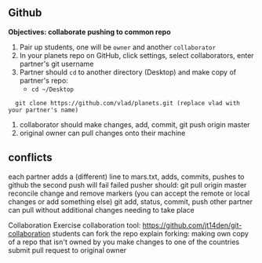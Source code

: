 ## Github

**Objectives: collaborate pushing to common repo**

1. Pair up students, one will be `owner` and another `collaborator`
1. In your planets repo on GitHub, click settings, select collaborators, enter partner's git username
1. Partner should `cd` to another directory (Desktop) and make copy of partner's repo: 
   * `cd ~/Desktop`
~~~
  git clone https://github.com/vlad/planets.git (replace vlad with your partner's name)
~~~
1. collaborator should make changes, add, commit, git push origin master
1. original owner can pull changes onto their machine


## conflicts 

each partner adds a (different) line to mars.txt, adds, commits, pushes to github
the second push will fail
failed pusher should:
git pull origin master
reconcile change and remove markers (you can accept the remote or local changes or add something else)
git add, status, commit, push
other partner can pull without additional changes needing to take place

Collaboration Exercise
collaboration tool: https://github.com/jt14den/git-collaboration
students can fork the repo
explain forking: making own copy of a repo that isn't owned by you
make changes to one of the countries
submit pull request to original owner
